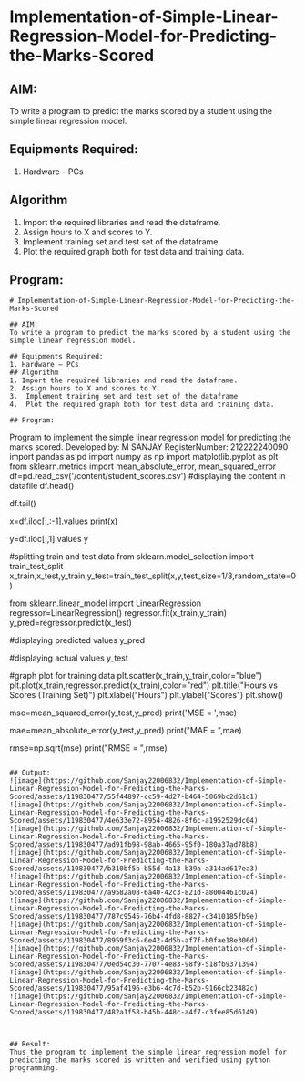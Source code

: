 # Implementation-of-Simple-Linear-Regression-Model-for-Predicting-the-Marks-Scored

## AIM:
To write a program to predict the marks scored by a student using the simple linear regression model.

## Equipments Required:
1. Hardware – PCs
## Algorithm
1. Import the required libraries and read the dataframe.
2. Assign hours to X and scores to Y.
3.  Implement training set and test set of the dataframe
4.  Plot the required graph both for test data and training data.

## Program:
```
# Implementation-of-Simple-Linear-Regression-Model-for-Predicting-the-Marks-Scored

## AIM:
To write a program to predict the marks scored by a student using the simple linear regression model.

## Equipments Required:
1. Hardware – PCs
## Algorithm
1. Import the required libraries and read the dataframe.
2. Assign hours to X and scores to Y.
3.  Implement training set and test set of the dataframe
4.  Plot the required graph both for test data and training data.

## Program:
```
Program to implement the simple linear regression model for predicting the marks scored.
Developed by: M SANJAY
RegisterNumber:  212222240090
import pandas as pd
import numpy as np
import matplotlib.pyplot as plt
from sklearn.metrics import mean_absolute_error, mean_squared_error
df=pd.read_csv('/content/student_scores.csv')
#displaying the content in datafile
df.head()

df.tail()

x=df.iloc[:,:-1].values
print(x)

y=df.iloc[:,1].values
y

#splitting train and test data
from sklearn.model_selection import train_test_split
x_train,x_test,y_train,y_test=train_test_split(x,y,test_size=1/3,random_state=0)

from sklearn.linear_model import LinearRegression
regressor=LinearRegression()
regressor.fit(x_train,y_train)
y_pred=regressor.predict(x_test)

#displaying predicted values
y_pred

#displaying actual values
y_test

#graph plot for training data
plt.scatter(x_train,y_train,color="blue")
plt.plot(x_train,regressor.predict(x_train),color="red")
plt.title("Hours vs Scores (Training Set)")
plt.xlabel("Hours")
plt.ylabel("Scores")
plt.show()

mse=mean_squared_error(y_test,y_pred)
print('MSE = ',mse)

mae=mean_absolute_error(y_test,y_pred)
print("MAE = ",mae)

rmse=np.sqrt(mse)
print("RMSE = ",rmse)
```

## Output:
![image](https://github.com/Sanjay22006832/Implementation-of-Simple-Linear-Regression-Model-for-Predicting-the-Marks-Scored/assets/119830477/55f44897-cc59-4d27-b464-5069bc2d61d1)
![image](https://github.com/Sanjay22006832/Implementation-of-Simple-Linear-Regression-Model-for-Predicting-the-Marks-Scored/assets/119830477/4e633e72-8954-4826-8f6c-a1952529dc04)
![image](https://github.com/Sanjay22006832/Implementation-of-Simple-Linear-Regression-Model-for-Predicting-the-Marks-Scored/assets/119830477/ad91fb98-98ab-4665-95f0-180a37ad78b8)
![image](https://github.com/Sanjay22006832/Implementation-of-Simple-Linear-Regression-Model-for-Predicting-the-Marks-Scored/assets/119830477/b310bf5b-b55d-4a13-b39a-a314ad617ea3)
![image](https://github.com/Sanjay22006832/Implementation-of-Simple-Linear-Regression-Model-for-Predicting-the-Marks-Scored/assets/119830477/a9582a08-6a40-42c3-821d-a8004461c024)
![image](https://github.com/Sanjay22006832/Implementation-of-Simple-Linear-Regression-Model-for-Predicting-the-Marks-Scored/assets/119830477/787c9545-76b4-4fd8-8827-c3410185fb9e)
![image](https://github.com/Sanjay22006832/Implementation-of-Simple-Linear-Regression-Model-for-Predicting-the-Marks-Scored/assets/119830477/8959f3c6-6e42-4d5b-af7f-b0fae18e306d)
![image](https://github.com/Sanjay22006832/Implementation-of-Simple-Linear-Regression-Model-for-Predicting-the-Marks-Scored/assets/119830477/0ed54c30-7707-4e83-98f9-518fb9371394)
![image](https://github.com/Sanjay22006832/Implementation-of-Simple-Linear-Regression-Model-for-Predicting-the-Marks-Scored/assets/119830477/95af4196-e3b6-4c7d-b52b-9166cb23482c)
![image](https://github.com/Sanjay22006832/Implementation-of-Simple-Linear-Regression-Model-for-Predicting-the-Marks-Scored/assets/119830477/482a1f58-b45b-448c-a4f7-c3fee85d6149)



## Result:
Thus the program to implement the simple linear regression model for predicting the marks scored is written and verified using python programming.



